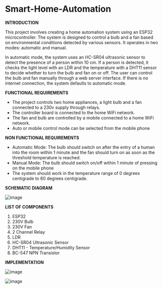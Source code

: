 # Smart-Home-Automation

**INTRODUCTION**

This project involves creating a home automation system using an ESP32 microcontroller. The system is designed to control a bulb and a fan based on environmental conditions detected by various sensors. It operates in two modes: automatic and manual. 

In automatic mode, the system uses an HC-SR04 ultrasonic sensor to detect the presence of a person within 10 cm. If a person is detected, it checks the light level with an LDR and the temperature with a DHT11 sensor to decide whether to turn the bulb and fan on or off. The user can control the bulb and fan manually through a web server interface. If there is no internet connection, the system defaults to automatic mode. 

**FUNCTIONAL REQUIREMENTS**

* The project controls two home appliances, a light bulb and a fan connected to a 230v supply through relays. 
* The controller board is connected to the home WiFi network. 
* The fan and bulb are controlled by a mobile connected to a home WiFi network. 
* Auto or mobile control mode can be selected from the mobile phone

**NON FUNCTIONAL REQUIREMENTS**

* Automatic Mode: The bulb should switch on after the entry of a human into the room 
within 1 minute and the fan should turn on as soon as the threshold temperature is 
reached. 
* Manual Mode: The bulb should switch on/off within 1 minute of pressing on the 
mobile phone 
* The system should work in the temperature range of 0 degrees centigrade to 60 degrees 
centigrade.

**SCHEMATIC DIAGRAM**

![image](https://github.com/user-attachments/assets/61533e53-7c25-4adf-bbcd-ac1b824f22ed)

**LIST OF COMPONENTS**

1. ESP32
2. 230V Bulb
3. 230V Fan
4. 2 Channel Relay
5. LDR
6. HC-SR04 Ultrasonic Sensor
7. DHT11 - Temperature/Humidity Sensor
8. BC-547 NPN Transistor

**IMPLEMENTATION**

![image](https://github.com/user-attachments/assets/c71bae98-c9fd-43a4-b9ef-c3d4f6813992)

![image](https://github.com/user-attachments/assets/0fdc1e15-f792-4402-a15d-bc02f711eb08)

